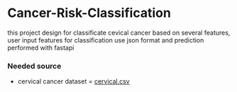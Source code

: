 # Cancer-Risk-Classification

this project design for classificate cevical cancer based on several features, user input features for classification use json format and prediction performed with fastapi

### **Needed source**

- cervical cancer dataset = [cervical.csv](https://www.kaggle.com/datasets/loveall/cervical-cancer-risk-classification)
